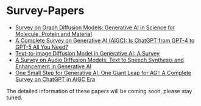 # Survey-Papers

<!-- ## Survey on Graph Diffusion Models: Generative AI in Science for Molecule, Protein and Material
[![GitHub Logo](https://github.com/favicon.ico)](https://github.com/mengchunbao/Awesome-Graph-Diffusion-Models)

## A Complete Survey on Generative AI (AIGC): Is ChatGPT from GPT-4 to GPT-5 All You Need?
[![GitHub Logo](https://github.com/favicon.ico)](https://github.com/ChaoningZhang/Awesome-AIGC-Papers)

## Text-to-image Diffusion Model in Generative AI: A Survey
[![GitHub Logo](https://github.com/favicon.ico)](https://github.com/chenshuang-zhang/Awesome-Text-To-Image-Diffusion-Models)

## A Survey on Audio Diffusion Models: Text to Speech Synthesis and Enhancement in Generative AI
[![GitHub Logo](https://github.com/favicon.ico)](https://github.com/chenshuang-zhang/Awesome-Audio-Diffusion-Models)

## One Small Step for Generative AI, One Giant Leap for AGI: A Complete Survey on ChatGPT in AIGC Era
[![GitHub Logo](https://github.com/favicon.ico)](https://github.com/ChaoningZhang/Awesome-ChatGPT-and-AutoGPT) -->

- [Survey on Graph Diffusion Models: Generative AI in Science for Molecule, Protein and Material](https://github.com/mengchunbao/Awesome-Graph-Diffusion-Models)
- [A Complete Survey on Generative AI (AIGC): Is ChatGPT from GPT-4 to GPT-5 All You Need?](https://github.com/ChaoningZhang/Awesome-AIGC-Papers)
- [Text-to-image Diffusion Model in Generative AI: A Survey](https://github.com/chenshuang-zhang/Awesome-Text-To-Image-Diffusion-Models)
- [A Survey on Audio Diffusion Models: Text to Speech Synthesis and Enhancement in Generative AI](https://github.com/chenshuang-zhang/Awesome-Audio-Diffusion-Models)
- [One Small Step for Generative AI, One Giant Leap for AGI: A Complete Survey on ChatGPT in AIGC Era](https://github.com/ChaoningZhang/Awesome-ChatGPT-and-AutoGPT)

The detailed information of these papers will be coming soon, please stay tuned.
